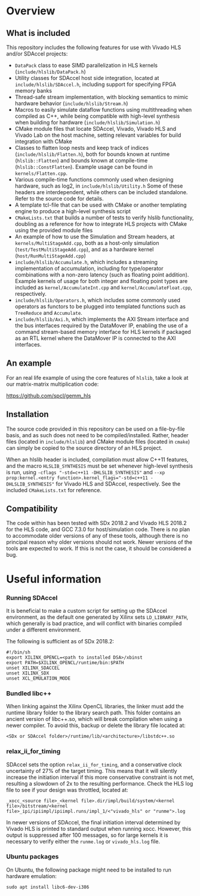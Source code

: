 # Overview

## What is included

This repository includes the following features for use with Vivado HLS and/or SDAccel projects:

* `DataPack` class to ease SIMD parallelization in HLS kernels (`include/hlslib/DataPack.h`) 
* Utility classes for SDAccel host side integration, located at `include/hlslib/SDAccel.h`, including support for specifying FPGA memory banks
* Thread-safe stream implementation, with blocking semantics to mimic hardware behavior (`include/hlslib/Stream.h`)
* Macros to easily simulate dataflow functions using multithreading when compiled as C++, while being compatible with high-level synthesis when building for hardware (`include/hlslib/Simulation.h`)
* CMake module files that locate SDAccel, Vivado, Vivado HLS and Vivado Lab on the host machine, setting relevant variables for build integration with CMake
* Classes to flatten loop nests and keep track of indices (`include/hlslib/Flatten.h`), both for bounds known at runtime (`hlslib::Flatten`) and bounds known at compile-time (`hlslib::ConstFlatten`). Example usage can be found in `kernels/Flatten.cpp`.
* Various compile-time functions commonly used when designing hardware, such as log2, in `include/hlslib/Utility.h`
Some of these headers are interdependent, while others can be included standalone. Refer to the source code for details.
* A template tcl-file that can be used with CMake or another templating engine to produce a high-level synthesis script
* `CMakeLists.txt` that builds a number of tests to verify hlslib functionality, doubling as a reference for how to integrate HLS projects with CMake using the provided module files 
* An example of how to use the Simulation and Stream headers, at `kernels/MultiStageAdd.cpp`, both as a host-only simulation (`test/TestMultiStageAdd.cpp`), and as a hardware kernel (`host/RunMultiStageAdd.cpp`) 
* `include/hlslib/Accumulate.h`, which includes a streaming implementation of accumulation, including for type/operator combinations with a non-zero latency (such as floating point addition). Example kernels of usage for both integer and floating point types are included as `kernel/AccumulateInt.cpp` and `kernel/AccumulateFloat.cpp`, respectively. 
* `include/hlslib/Operators.h`, which includes some commonly used operators as functors to be plugged into templated functions such as `TreeReduce` and `Accumulate`.
* `include/hlslib/Axi.h`, which implements the AXI Stream interface and the bus interfaces required by the DataMover IP, enabling the use of a command stream-based memory interface for HLS kernels if packaged as an RTL kernel where the DataMover IP is connected to the AXI interfaces.

## An example

For an real life example of using the core features of `hlslib`, take a look at our matrix-matrix multiplication code:

https://github.com/spcl/gemm_hls

## Installation

The source code provided in this repository can be used on a file-by-file basis, and as such does not need to be compiled/installed. Rather, header files (located in `include/hlslib`) and CMake module files (located in `cmake`) can simply be copied to the source directory of an HLS project.

When an hlslib header is included, compilation must allow C++11 features, and the macro `HLSLIB_SYNTHESIS` must be set whenever high-level synthesis is run, using `-cflags "-std=c++11 -DHLSLIB_SYNTHESIS"` and `--xp prop:kernel.<entry function>.kernel_flags="-std=c++11 -DHLSLIB_SYNTHESIS"` for Vivado HLS and SDAccel, respectively. See the included `CMakeLists.txt` for reference.

## Compatibility

The code within has been tested with SDx 2018.2 and Vivado HLS 2018.2 for the HLS code, and GCC 7.3.0 for host/simulation code. There is no plan to accommodate older versions of any of these tools, although there is no principal reason why older versions should not work. Newer versions of the tools are expected to work. If this is not the case, it should be considered a bug. 

# Useful information

### Running SDAccel

It is beneficial to make a custom script for setting up the SDAccel environment, as the default one generated by Xilinx sets `LD_LIBRARY_PATH`, which generally is bad practice, and will conflict with binaries compiled under a different environment.

The following is sufficient as of SDx 2018.2:

```shell
#!/bin/sh
export XILINX_OPENCL=<path to installed DSA>/xbinst
export PATH=$XILINX_OPENCL/runtime/bin:$PATH
unset XILINX_SDACCEL
unset XILINX_SDX
unset XCL_EMULATION_MODE
```

### Bundled libc++

When linking against the Xilinx OpenCL libraries, the linker must add the runtime library folder to the library search path. This folder contains an ancient version of libc++.so, which will break compilation when using a newer compiler.
To avoid this, backup or delete the library file located at:
```
<SDx or SDAccel folder>/runtime/lib/<architecture>/libstdc++.so
```

### relax\_ii\_for_timing

SDAccel sets the option `relax_ii_for_timing`, and a conservative clock uncertainty of 27% of the target timing. This means that it will silently increase the initiation interval if this more conservative constraint is not met, resulting a slowdown of 2x to the resulting performance. Check the HLS log file to see if your design was throttled, located at:
```
_xocc_<source file>_<kernel file>.dir/impl/build/system/<kernel file>/bitstream/<kernel file>_ipi/ipiimpl/ipiimpl.runs/impl_1/<"vivado_hls" or "runme">.log
```
In newer versions of SDAccel, the final initiation interval determined by Vivado HLS is printed to standard output when running xocc. However, this output is suppressed after 100 messages, so for large kernels it is necessary to verify either the `runme.log` or `vivado_hls.log` file.

### Ubuntu packages

On Ubuntu, the following package might need to be installed to run hardware emulation:

```
sudo apt install libc6-dev-i386
```
